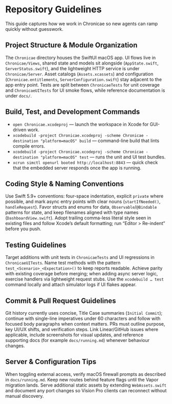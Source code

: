 # Repository Guidelines

This guide captures how we work in Chronicae so new agents can ramp quickly without guesswork.

## Project Structure & Module Organization
The `Chronicae` directory houses the SwiftUI macOS app. UI flows live in `Chronicae/Views`, shared state and models sit alongside (`AppState.swift`, `ServerStatus.swift`), and the lightweight HTTP service is under `Chronicae/Server`. Asset catalogs (`Assets.xcassets`) and configuration (`Chronicae.entitlements`, `ServerConfiguration.swift`) stay adjacent to the app entry point. Tests are split between `ChronicaeTests` for unit coverage and `ChronicaeUITests` for UI smoke flows, while reference documentation is under `docs/`.

## Build, Test, and Development Commands
- `open Chronicae.xcodeproj` — launch the workspace in Xcode for GUI-driven work.
- `xcodebuild -project Chronicae.xcodeproj -scheme Chronicae -destination "platform=macOS" build` — command-line build that lints compile errors.
- `xcodebuild -project Chronicae.xcodeproj -scheme Chronicae -destination "platform=macOS" test` — runs the unit and UI test bundles.
- `xcrun simctl openurl booted http://localhost:8843` — quick check that the embedded server responds once the app is running.

## Coding Style & Naming Conventions
Use Swift 5.9+ conventions: four-space indentation, explicit `private` where possible, and mark async entry points with clear nouns (`startIfNeeded()`, `handleRequest`). Favor structs and enums for data, `Observable`/`@Bindable` patterns for state, and keep filenames aligned with type names (`DashboardView.swift`). Adopt trailing comma-less literal style seen in existing files and follow Xcode’s default formatting; run “Editor > Re-indent” before you push.

## Testing Guidelines
Target additions with unit tests in `ChronicaeTests` and UI regressions in `ChronicaeUITests`. Name test methods with the pattern `test_<Scenario>_<Expectation>()` to keep reports readable. Achieve parity with existing coverage before merging; when adding async server logic, exercise handlers via lightweight request stubs. Use the `xcodebuild … test` command locally and attach simulator logs if UI flakes appear.

## Commit & Pull Request Guidelines
Git history currently uses concise, Title Case summaries (`Initial Commit`); continue with single-line imperatives under 60 characters and follow with focused body paragraphs when context matters. PRs must outline purpose, key UI/UX shifts, and verification steps. Link Linear/GitHub issues where applicable, include screenshots for visual updates, and reference supporting docs (for example `docs/running.md`) whenever behaviour changes.

## Server & Configuration Tips
When toggling external access, verify macOS firewall prompts as described in `docs/running.md`. Keep new routes behind feature flags until the Vapor migration lands. Serve additional static assets by extending `WebAssets.swift` and document any port changes so Vision Pro clients can reconnect without manual discovery.
